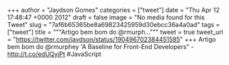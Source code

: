 
+++
author = "Jaydson Gomes"
categories = ["tweet"]
date = "Thu Apr 12 17:48:47 +0000 2012"
draft = false
image = "No media found for this Tweet"
slug = "7af6b65365be8a69823425959d30ebcc36a4a0ad"
tags = ["tweet"]
title = """Artigo bem bom do @rmurph..."""
tweet = true
tweet_url = "https://twitter.com/jaydson/status/190496702384451585"
+++
Artigo bem bom do @rmurphey 'A Baseline for Front-End Developers" - http://t.co/edUQyjPt #JavaScript
